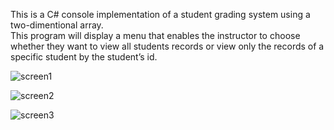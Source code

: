This is a C# console implementation of a student grading system using a two-dimentional array.  
This program will display a menu that enables the instructor to choose whether they want to view all students records or view only the records of a specific student by the student’s id.

![screen1](https://user-images.githubusercontent.com/14170402/36906991-9c963da2-1df4-11e8-8ef9-039e9b0db38f.PNG)

![screen2](https://user-images.githubusercontent.com/14170402/36906998-a1804cc2-1df4-11e8-8300-029cc294496e.PNG)

![screen3](https://user-images.githubusercontent.com/14170402/36907003-a5014ff4-1df4-11e8-81c5-9a00a8147609.PNG)
